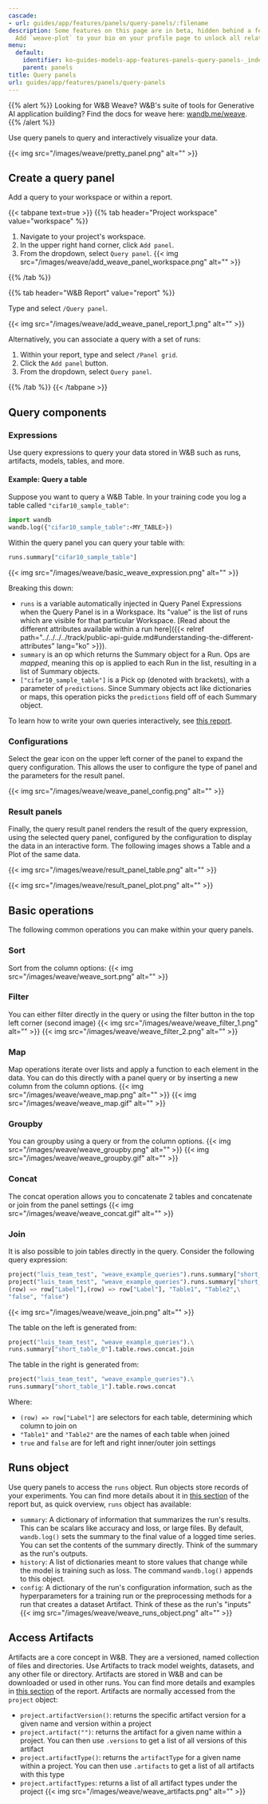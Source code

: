 ```yaml
---
cascade:
- url: guides/app/features/panels/query-panels/:filename
description: Some features on this page are in beta, hidden behind a feature flag.
  Add `weave-plot` to your bio on your profile page to unlock all related features.
menu:
  default:
    identifier: ko-guides-models-app-features-panels-query-panels-_index
    parent: panels
title: Query panels
url: guides/app/features/panels/query-panels
---
```


{{% alert %}}
Looking for W&B Weave? W&B's suite of tools for Generative AI application building? Find the docs for weave here: [wandb.me/weave](https://wandb.github.io/weave/?utm_source=wandb_docs&utm_medium=docs&utm_campaign=weave-nudge).
{{% /alert %}}

Use query panels to query and interactively visualize your data.

{{< img src="/images/weave/pretty_panel.png" alt="" >}}

<!-- {{% alert %}}
See [this report](http://wandb.me/keras-xla-benchmark) to see how this team used Weave Panels to visualize their benchmarks.
{{% /alert %}} -->

## Create a query panel

Add a query to your workspace or within a report.

{{< tabpane text=true >}}
{{% tab header="Project workspace" value="workspace" %}}

  1. Navigate to your project's workspace. 
  2. In the upper right hand corner, click `Add panel`.
  3. From the dropdown, select `Query panel`.
  {{< img src="/images/weave/add_weave_panel_workspace.png" alt="" >}}

{{% /tab %}}

{{% tab header="W&B Report" value="report" %}}

Type and select `/Query panel`.

{{< img src="/images/weave/add_weave_panel_report_1.png" alt="" >}}

Alternatively, you can associate a query with a set of runs:
1. Within your report, type and select `/Panel grid`.
2. Click the `Add panel` button.
3. From the dropdown, select `Query panel`.

{{% /tab %}}
{{< /tabpane >}}
  

## Query components

### Expressions

Use query expressions to query your data stored in W&B such as runs, artifacts, models, tables, and more. 

#### Example: Query a table
Suppose you want to query a W&B Table. In your training code you log a table called `"cifar10_sample_table"`:

```python
import wandb
wandb.log({"cifar10_sample_table":<MY_TABLE>})
```

Within the query panel you can query your table with:
```python
runs.summary["cifar10_sample_table"]
```
{{< img src="/images/weave/basic_weave_expression.png" alt="" >}}

Breaking this down:

* `runs` is a variable automatically injected in Query Panel Expressions when the Query Panel is in a Workspace. Its "value" is the list of runs which are visible for that particular Workspace. [Read about the different attributes available within a run here]({{< relref path="../../../../track/public-api-guide.md#understanding-the-different-attributes" lang="ko" >}}).
* `summary` is an op which returns the Summary object for a Run. Ops are _mapped_, meaning this op is applied to each Run in the list, resulting in a list of Summary objects.
* `["cifar10_sample_table"]` is a Pick op (denoted with brackets), with a parameter of `predictions`. Since Summary objects act like dictionaries or maps, this operation picks the `predictions` field off of each Summary object.

To learn how to write your own queries interactively, see [this report](https://wandb.ai/luis_team_test/weave_example_queries/reports/Weave-queries---Vmlldzo1NzIxOTY2?accessToken=bvzq5hwooare9zy790yfl3oitutbvno2i6c2s81gk91750m53m2hdclj0jvryhcr).

### Configurations

Select the gear icon on the upper left corner of the panel to expand the query configuration. This allows the user to configure the type of panel and the parameters for the result panel.

{{< img src="/images/weave/weave_panel_config.png" alt="" >}}

### Result panels

Finally, the query result panel renders the result of the query expression, using the selected query panel, configured by the configuration to display the data in an interactive form. The following images shows a Table and a Plot of the same data.

{{< img src="/images/weave/result_panel_table.png" alt="" >}}

{{< img src="/images/weave/result_panel_plot.png" alt="" >}}

## Basic operations
The following common operations you can make within your query panels.
### Sort
Sort from the column options:
{{< img src="/images/weave/weave_sort.png" alt="" >}}

### Filter
You can either filter directly in the query or using the filter button in the top left corner (second image)
{{< img src="/images/weave/weave_filter_1.png" alt="" >}}
{{< img src="/images/weave/weave_filter_2.png" alt="" >}}

### Map
Map operations iterate over lists and apply a function to each element in the data. You can do this directly with a panel query  or by inserting a new column from the column options.
{{< img src="/images/weave/weave_map.png" alt="" >}}
{{< img src="/images/weave/weave_map.gif" alt="" >}}

### Groupby
You can groupby using a query or from the column options.
{{< img src="/images/weave/weave_groupby.png" alt="" >}}
{{< img src="/images/weave/weave_groupby.gif" alt="" >}}

### Concat
The concat operation allows you to concatenate 2 tables and concatenate or join from the panel settings
{{< img src="/images/weave/weave_concat.gif" alt="" >}}

### Join
It is also possible to join tables directly in the query. Consider the following query expression:
```python
project("luis_team_test", "weave_example_queries").runs.summary["short_table_0"].table.rows.concat.join(\
project("luis_team_test", "weave_example_queries").runs.summary["short_table_1"].table.rows.concat,\
(row) => row["Label"],(row) => row["Label"], "Table1", "Table2",\
"false", "false")
```
{{< img src="/images/weave/weave_join.png" alt="" >}}

The table on the left is generated from:
```python
project("luis_team_test", "weave_example_queries").\
runs.summary["short_table_0"].table.rows.concat.join
```
The table in the right is generated from:
```python
project("luis_team_test", "weave_example_queries").\
runs.summary["short_table_1"].table.rows.concat
```
Where:
* `(row) => row["Label"]` are selectors for each table, determining which column to join on
* `"Table1"` and `"Table2"` are the names of each table when joined
* `true` and `false` are for left and right inner/outer join settings


## Runs object
Use query panels to access the `runs` object. Run objects store records of your experiments. You can find more details about it in [this section](https://wandb.ai/luis_team_test/weave_example_queries/reports/Weave-queries---Vmlldzo1NzIxOTY2?accessToken=bvzq5hwooare9zy790yfl3oitutbvno2i6c2s81gk91750m53m2hdclj0jvryhcr#3.-accessing-runs-object) of the report but, as quick overview, `runs` object has available:
* `summary`: A dictionary of information that summarizes the run's results. This can be scalars like accuracy and loss, or large files. By default, `wandb.log()` sets the summary to the final value of a logged time series. You can set the contents of the summary directly. Think of the summary as the run's outputs.
* `history`: A list of dictionaries meant to store values that change while the model is training such as loss. The command `wandb.log()` appends to this object.
* `config`: A dictionary of the run's configuration information, such as the hyperparameters for a training run or the preprocessing methods for a run that creates a dataset Artifact. Think of these as the run's "inputs"
{{< img src="/images/weave/weave_runs_object.png" alt="" >}}

## Access Artifacts

Artifacts are a core concept in W&B. They are a versioned, named collection of files and directories. Use Artifacts to track model weights, datasets, and any other file or directory. Artifacts are stored in W&B and can be downloaded or used in other runs. You can find more details and examples in [this section](https://wandb.ai/luis_team_test/weave_example_queries/reports/Weave-queries---Vmlldzo1NzIxOTY2?accessToken=bvzq5hwooare9zy790yfl3oitutbvno2i6c2s81gk91750m53m2hdclj0jvryhcr#4.-accessing-artifacts) of the report. Artifacts are normally accessed from the `project` object:
* `project.artifactVersion()`: returns the specific artifact version for a given name and version within a project
* `project.artifact("")`: returns the artifact for a given name within a project. You can then use `.versions` to get a list of all versions of this artifact
* `project.artifactType()`: returns the `artifactType` for a given name within a project. You can then use `.artifacts` to get a list of all artifacts with this type
* `project.artifactTypes`: returns a list of all artifact types under the project
{{< img src="/images/weave/weave_artifacts.png" alt="" >}}